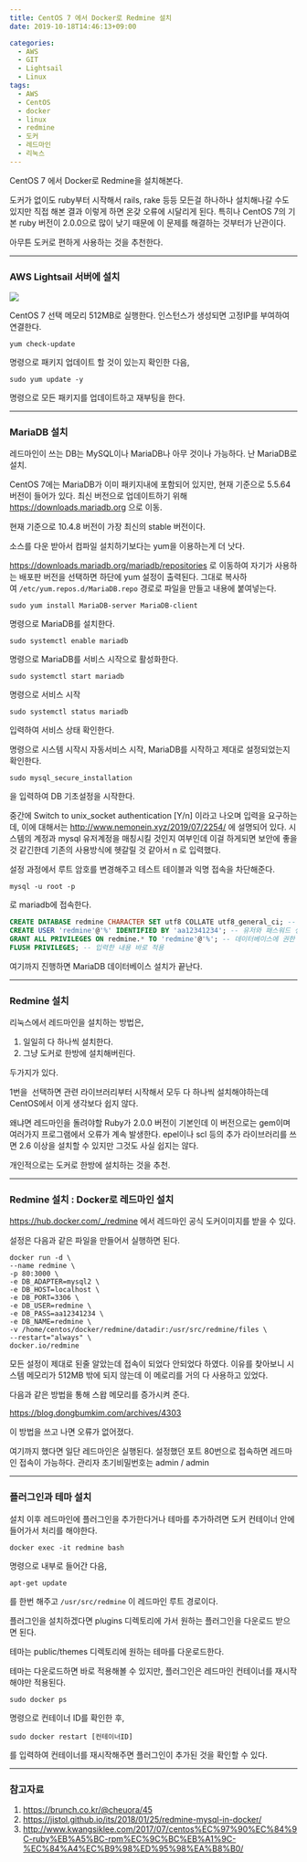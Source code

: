 ```yaml
---
title: CentOS 7 에서 Docker로 Redmine 설치
date: 2019-10-18T14:46:13+09:00

categories:
  - AWS
  - GIT
  - Lightsail
  - Linux
tags:
  - AWS
  - CentOS
  - docker
  - linux
  - redmine
  - 도커
  - 레드마인
  - 리눅스
---
```

CentOS 7 에서 Docker로 Redmine을 설치해본다.

도커가 없이도 ruby부터 시작해서 rails, rake 등등 모든걸 하나하나 설치해나갈 수도 있지만 직접 해본 결과 이렇게 하면 온갖 오류에 시달리게 된다. 특히나 CentOS 7의 기본 ruby 버전이 2.0.0으로 많이 낮기 때문에 이 문제를 해결하는 것부터가 난관이다.

아무튼 도커로 편하게 사용하는 것을 추천한다.

---

### AWS Lightsail 서버에 설치

![](https://blog.dongbumkim.com/wp-content/uploads/2019/10/K-012.png)

CentOS 7 선택 메모리 512MB로 실행한다.
인스턴스가 생성되면 고정IP를 부여하여 연결한다.

```console
yum check-update
```

명령으로 패키지 업데이트 할 것이 있는지 확인한 다음,

```console
sudo yum update -y
```

명령으로 모든 패키지를 업데이트하고 재부팅을 한다.

---

### MariaDB 설치

레드마인이 쓰는 DB는 MySQL이나 MariaDB나 아무 것이나 가능하다. 난 MariaDB로 설치.

CentOS 7에는 MariaDB가 이미 패키지내에 포함되어 있지만, 현재 기준으로 5.5.64 버전이 들어가 있다. 최신 버전으로 업데이트하기 위해 <https://downloads.mariadb.org> 으로 이동.

현재 기준으로 10.4.8 버전이 가장 최신의 stable 버전이다.

소스를 다운 받아서 컴파일 설치하기보다는 yum을 이용하는게 더 낫다.

<https://downloads.mariadb.org/mariadb/repositories> 로 이동하여 자기가 사용하는 배포판 버전을 선택하면 하단에 yum 설정이 출력된다. 그대로 복사하여 `/etc/yum.repos.d/MariaDB.repo` 경로로 파일을 만들고 내용에 붙여넣는다.

```console
sudo yum install MariaDB-server MariaDB-client
```

명령으로 MariaDB를 설치한다.

```console
sudo systemctl enable mariadb
```

명령으로 MariaDB를 서비스 시작으로 활성화한다.

```console
sudo systemctl start mariadb
```

명령으로 서비스 시작

```console
sudo systemctl status mariadb
```

입력하여 서비스 상태 확인한다.

명령으로 시스템 시작시 자동서비스 시작, MariaDB를 시작하고 제대로 설정되었는지 확인한다.

```console
sudo mysql_secure_installation
```

을 입력하여 DB 기초설정을 시작한다.

중간에 Switch to unix_socket authentication [Y/n] 이라고 나오며 입력을 요구하는데, 이에 대해서는 <http://www.nemonein.xyz/2019/07/2254/> 에 설명되어 있다. 시스템의 계정과 mysql 유저계정을 매칭시킬 것인지 여부인데 이걸 하게되면 보안에 좋을 것 같긴한데 기존의 사용방식에 헷갈릴 것 같아서 n 로 입력했다.

설정 과정에서 루트 암호를 변경해주고 테스트 테이블과 익명 접속을 차단해준다.

```console
mysql -u root -p
```

로 mariadb에 접속한다.

```sql
CREATE DATABASE redmine CHARACTER SET utf8 COLLATE utf8_general_ci; -- 데이터베이스 생성.
CREATE USER 'redmine'@'%' IDENTIFIED BY 'aa12341234'; -- 유저와 패스워드 생성
GRANT ALL PRIVILEGES ON redmine.* TO 'redmine'@'%'; -- 데이터베이스에 권한 부여
FLUSH PRIVILEGES; -- 입력한 내용 바로 적용
```

여기까지 진행하면 MariaDB 데이터베이스 설치가 끝난다.

---

### Redmine 설치

리눅스에서 레드마인을 설치하는 방법은,

  1. 일일히 다 하나씩 설치한다.
  2. 그냥 도커로 한방에 설치해버린다.

두가지가 있다.

1번을  선택하면 관련 라이브러리부터 시작해서 모두 다 하나씩 설치해야하는데 CentOS에서 이게 생각보다 쉽지 않다.

왜냐면 레드마인을 돌려야할 Ruby가 2.0.0 버전이 기본인데 이 버전으로는 gem이며 여러가지 프로그램에서 오류가 계속 발생한다. epel이나 scl 등의 추가 라이브러리를 쓰면 2.6 이상을 설치할 수 있지만 그것도 사실 쉽지는 않다.

개인적으로는 도커로 한방에 설치하는 것을 추천.

---

### Redmine 설치 : Docker로 레드마인 설치

<https://hub.docker.com/_/redmine> 에서 레드마인 공식 도커이미지를 받을 수 있다.

설정은 다음과 같은 파일을 만들어서 실행하면 된다.

```
docker run -d \
--name redmine \
-p 80:3000 \
-e DB_ADAPTER=mysql2 \
-e DB_HOST=localhost \
-e DB_PORT=3306 \
-e DB_USER=redmine \
-e DB_PASS=aa12341234 \
-e DB_NAME=redmine \
-v /home/centos/docker/redmine/datadir:/usr/src/redmine/files \
--restart="always" \
docker.io/redmine
```

모든 설정이 제대로 된줄 알았는데 접속이 되었다 안되었다 하였다. 이유를 찾아보니 시스템 메모리가 512MB 밖에 되지 않는데 이 메로리를 거의 다 사용하고 있었다.

다음과 같은 방법을 통해 스왑 메모리를 증가시켜 준다.

<https://blog.dongbumkim.com/archives/4303>

이 방법을 쓰고 나면 오류가 없어졌다.

여기까지 했다면 일단 레드마인은 실행된다. 설정했던 포트 80번으로 접속하면 레드마인 접속이 가능하다. 관리자 초기비밀번호는 admin / admin

---

### 플러그인과 테마 설치

설치 이후 레드마인에 플러그인을 추가한다거나 테마를 추가하려면 도커 컨테이너 안에 들어가서 처리를 해야한다.

```console
docker exec -it redmine bash
```
명령으로 내부로 들어간 다음,

```console
apt-get update
```

를 한번 해주고 `/usr/src/redmine` 이 레드마인 루트 경로이다.

플러그인을 설치하겠다면 plugins 디렉토리에 가서 원하는 플러그인을 다운로드 받으면 된다.

테마는 public/themes 디렉토리에 원하는 테마를 다운로드한다.

테마는 다운로드하면 바로 적용해볼 수 있지만, 플러그인은 레드마인 컨테이너를 재시작해야만 적용된다.

```console
sudo docker ps
```

명령으로 컨테이너 ID를 확인한 후,

```console
sudo docker restart [컨테이너ID]
```

를 입력하여 컨테이너를 재시작해주면 플러그인이 추가된 것을 확인할 수 있다.

---

### 참고자료

  1. <https://brunch.co.kr/@cheuora/45>
  2. <https://jistol.github.io/its/2018/01/25/redmine-mysql-in-docker/>
  3. <http://www.kwangsiklee.com/2017/07/centos%EC%97%90%EC%84%9C-ruby%EB%A5%BC-rpm%EC%9C%BC%EB%A1%9C-%EC%84%A4%EC%B9%98%ED%95%98%EA%B8%B0/>
